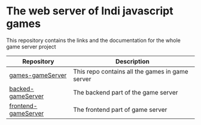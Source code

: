 # The web server of Indi javascript games
This repository contains the links and the documentation for the whole game server project

|**Repository**|**Description**|
|--------------|---------------|
|[games-gameServer](https://github.com/chriss1245/games-gameServer)|This repo contains all the games in game server|
|[backed-gameServer](https://github.com/chriss1245/backend-gameServer)|The backend part of the game server|
|[frontend-gameServer](https://github.com/chriss1245/frontend-gameServer)| The frontend part of game server|
